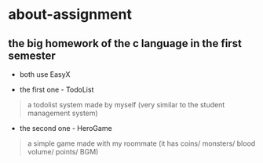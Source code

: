 # about-assignment
## the big homework of the c language in the first semester

* both use EasyX

* the first one - TodoList 

> a todolist system made by myself (very similar to the student management system)

* the second one - HeroGame

> a simple game made with my roommate (it has coins/ monsters/ blood volume/ points/ BGM)
